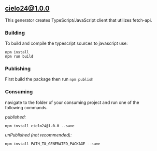 ## cielo24@1.0.0

This generator creates TypeScript/JavaScript client that utilizes fetch-api.

### Building

To build and compile the typescript sources to javascript use:
```
npm install
npm run build
```

### Publishing

First build the package then run ```npm publish```

### Consuming

navigate to the folder of your consuming project and run one of the following commands.

_published:_

```
npm install cielo24@1.0.0 --save
```

_unPublished (not recommended):_

```
npm install PATH_TO_GENERATED_PACKAGE --save
